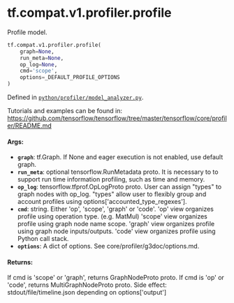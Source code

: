 <div itemscope itemtype="http://developers.google.com/ReferenceObject">
<meta itemprop="name" content="tf.compat.v1.profiler.profile" />
<meta itemprop="path" content="Stable" />
</div>

# tf.compat.v1.profiler.profile

Profile model.

``` python
tf.compat.v1.profiler.profile(
    graph=None,
    run_meta=None,
    op_log=None,
    cmd='scope',
    options=_DEFAULT_PROFILE_OPTIONS
)
```



Defined in [`python/profiler/model_analyzer.py`](/code/stable/tensorflow/python/profiler/model_analyzer.py).

<!-- Placeholder for "Used in" -->

  Tutorials and examples can be found in:
  https://github.com/tensorflow/tensorflow/tree/master/tensorflow/core/profiler/README.md

#### Args:


* <b>`graph`</b>: tf.Graph. If None and eager execution is not enabled, use
    default graph.
* <b>`run_meta`</b>: optional tensorflow.RunMetadata proto. It is necessary to
    to support run time information profiling, such as time and memory.
* <b>`op_log`</b>: tensorflow.tfprof.OpLogProto proto. User can assign "types" to
    graph nodes with op_log. "types" allow user to flexibly group and
    account profiles using options['accounted_type_regexes'].
* <b>`cmd`</b>: string. Either 'op', 'scope', 'graph' or 'code'.
    'op' view organizes profile using operation type. (e.g. MatMul)
    'scope' view organizes profile using graph node name scope.
    'graph' view organizes profile using graph node inputs/outputs.
    'code' view organizes profile using Python call stack.
* <b>`options`</b>: A dict of options. See core/profiler/g3doc/options.md.

#### Returns:

If cmd is 'scope' or 'graph', returns GraphNodeProto proto.
If cmd is 'op' or 'code', returns MultiGraphNodeProto proto.
Side effect: stdout/file/timeline.json depending on options['output']
